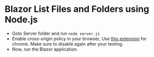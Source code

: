 # Blazor List Files and Folders using Node.js

- Goto Server folder and run `node server.js`
- Enable cross-origin policy in your browser, Use [this extension](https://chrome.google.com/webstore/detail/allow-control-allow-origi/nlfbmbojpeacfghkpbjhddihlkkiljbi) for chrome. Make sure to disable again after your testing.
- Now, run the Blazor application.
